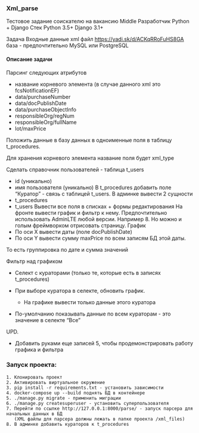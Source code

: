 ### Xml_parse
Тестовое задание соискателю на вакансию 
Middle Разработчик Python + Django
Стек
Python 3.5+
Django 3.1+

Задача
Входные данные
xml файл https://yadi.sk/d/ACKqRRoFuHS8GA
база - предпочтительно MySQL или PostgreSQL

#### Описание задачи
Парсинг следующих атрибутов
* название корневого элемента (в случае данного xml это fcsNotificationEF)
* data/purchaseNumber
* data/docPublishDate
* data/purchaseObjectInfo
* responsibleOrg/regNum
* responsibleOrg/fullName
* lot/maxPrice

Положить данные в базу данных в одноименные поля в таблицу t_procedures. 

Для хранения корневого элемента название поля будет xml_type

Сделать справочник пользователей - таблица t_users
* id (уникально)
* имя пользователя (уникально)
В t_procedures добавить поле “Куратор” - связь с таблицей t_users.
В админке вывести 2 сущности
* t_procedures 
* t_users
Вывести все поля в списках + формы редактирования
На фронте вывести график и фильтр к нему. Предпочтительно использовать AdminLTE любой версии. Например 8. Но можно и голым фреймворком отрисовать страницу.
График
* По оси X вывести даты (поле docPublishDate)
* По оси Y вывести сумму maxPrice по всем записям БД этой даты.

То есть группировка по дате и сумма значений

Фильтр над графиком
* Селект с кураторами (только те, которые есть в записях  t_procedures)
  
* При выборе куратора в селекте, обновить график. 
  * На графике вывести только данные этого куратора
* По-умолчанию показывать данные по всем кураторам - это значение в селекте “Все”

UPD. 
  * Добавить руками еще записей 5, чтобы продемонстрировать работу графика и фильтра

### Запуск проекта:
```
1. Клонировать проект
2. Активировать виртуальное окружение
3. pip install -r requirements.txt - установить зависимости
4. docker-compose up --build поднять БД в контейнере
5. ./manage.py migrate - применить миграции
6. ./manage.py createsuperuser - установить суперпользователя
7. Перейти по ссылке http://127.0.0.1:8000/parse/ - запуск парсера для начальных данных в БД 
   (XML файлы для парсера должны лежать в папке проекта /xml_files) 
8. В админке добавить кураторов к t_procedures
```